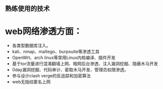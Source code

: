 ## 熟练使用的技术

# web网络渗透方面：

* 各类型数据库注入。
* kali、nmap、maltego、burpsuite等渗透工具
* OpenWrt、arch linux等常用Linux内核编译、插件开发
* 基于tor流量进行混淆翻墙上网、暗网后台渗透、注入漏洞挖掘、隐蔽木马开发
* 0day漏洞挖掘、代码审计、密取木马开发、管理员权限渗透。
* 参与设计clash verge的反追踪和加密算法
* web无指纹匿名上网

